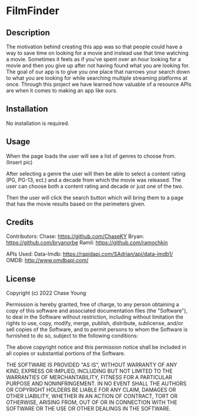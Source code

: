 # FilmFinder

## Description
The motivation behind creating this app was so that people could have a way to save time on looking for a movie and instead use
that time watching a movie. Sometimes it feels as if you've spent over an hour looking for a movie and then you give up after
not having found what you are looking for. The goal of our app is to give you one place that narrows your search down to what you
are looking for while searching multiple streaming platforms at once. Through this project we have learned how valuable of a
resource APIs are when it comes to making an app like ours.

## Installation
No installation is required.

## Usage

When the page loads the user will see a list of genres to choose from. (Insert pic)

After selecting a genre the user will then be able to select a content rating (PG, PG-13, ect.) and a decade from which the movie was released. The user can choose both a content rating and decade or just one of the two.

Then the user will click the search button which will bring them to a page that has the movie results based on the perimeters
given.


## Credits
Contributors:
    Chase: https://github.com/ChaseKY
    Bryan: https://github.com/bryanorbe
    Ramil: https://github.com/ramochkin
    
APIs Used:
    Data-Imdb: https://rapidapi.com/SAdrian/api/data-imdb1/
    OMDB: http://www.omdbapi.com/

## License
Copyright (c) 2022 Chase Young

Permission is hereby granted, free of charge, to any person obtaining a copy of this software and associated documentation files (the "Software"), to deal in the Software without restriction, including without limitation the rights to use, copy, modify, merge, publish, distribute, sublicense, and/or sell copies of the Software, and to permit persons to whom the Software is furnished to do so, subject to the following conditions:

The above copyright notice and this permission notice shall be included in all copies or substantial portions of the Software.

THE SOFTWARE IS PROVIDED "AS IS", WITHOUT WARRANTY OF ANY KIND, EXPRESS OR IMPLIED, INCLUDING BUT NOT LIMITED TO THE WARRANTIES OF MERCHANTABILITY, FITNESS FOR A PARTICULAR PURPOSE AND NONINFRINGEMENT. IN NO EVENT SHALL THE AUTHORS OR COPYRIGHT HOLDERS BE LIABLE FOR ANY CLAIM, DAMAGES OR OTHER LIABILITY, WHETHER IN AN ACTION OF CONTRACT, TORT OR OTHERWISE, ARISING FROM, OUT OF OR IN CONNECTION WITH THE SOFTWARE OR THE USE OR OTHER DEALINGS IN THE SOFTWARE.